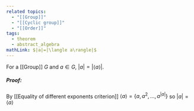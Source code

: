 ```yaml
---
related topics:
  - "[[Group]]"
  - "[[Cyclic group]]"
  - "[[Order]]"
tags:
  - theorem
  - abstract_algebra
mathLink: $|a|=|\langle a\rangle|$
---
```

For a [[Group]] $G$ and $a\in G$, $|a| = |\langle a \rangle|$.
##### Proof:
By [[Equality of different exponents criterion]] $\langle a\rangle = \{a, a^2, \dots, a^{|a|}\}$ so $|a| = \langle a \rangle$ 